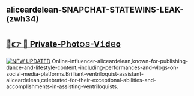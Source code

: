 ## aliceardelean-SNAPCHAT-STATEWINS-LEAK-(zwh34)


# <h2><a href="https://mediaupload.pro?-20M">🔗👉 🔴 Private-P𝚑ot𝚘𝚜-V𝚒d𝚎o</a></h2>

[![NEW UPDATED](https://i.imgur.com/0qMVB7G.gif)](https://mediaupload.pro?-20M)
Online-influencer-aliceardelean,known-for-publishing-dance-and-lifestyle-content,-including-performances-and-vlogs-on-social-media-platforms.Brilliant-ventriloquist-assistant-aliceardelean,celebrated-for-their-exceptional-abilities-and-accomplishments-in-assisting-ventriloquists.  